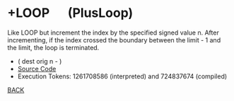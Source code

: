 # +LOOP &emsp; (PlusLoop)
Like LOOP but increment the index by the specified signed value n. After incrementing, if the index crossed the boundary between the limit - 1 and the limit, the loop is terminated.
* ( dest orig n - )
* [Source Code](../words/core/PlusLoop.cs)
* Execution Tokens: 1261708586 (interpreted) and 724837674 (compiled)


[BACK](builtins.md#PlusLoop)
